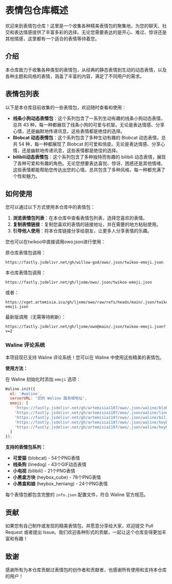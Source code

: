 # 表情包仓库概述

欢迎来到表情包仓库！这里是一个收集各种精美表情包的聚集地，为您的聊天、社交和表达情感提供了丰富多彩的选择。无论您需要表达的是开心、难过、惊讶还是其他情感，这里都有一个适合的表情等待着您。

## 介绍

本仓库致力于收集各种类型的表情包，从经典的静态表情到生动的动态表情，以及各种主题和风格的表情，涵盖了丰富的内容，满足了不同用户的需求。

## 表情包列表

以下是本仓库目前收集的一些表情包，欢迎随时查看和使用：

- **线条小狗动态表情包**：这个系列包含了一系列生动有趣的线条小狗动态表情，总共 43 种，每一种都展现了线条小狗的可爱与机智。无论是表达情感、分享心情，还是幽默地传递讯息，这些表情都是绝佳的选择。
- **Blobcat 动态表情包**：这个系列包含了多种生动有趣的 Blobcat 动态表情，总共 54 种，每一种都展现了 Blobcat 的可爱和俏皮。无论是表达情感、分享心情，还是幽默地传递讯息，这些表情都是绝佳的选择。
- **bilibili动态表情包**：这个系列包含了多种独特而有趣的 bilibili 动态表情，展现了各种可爱和有趣的角色。无论您想要表达喜悦、惊讶、困惑还是其他情绪，这些表情都能帮助您传达出您的心情。总共包含了多种风格，每一种都充满了个性和魅力。

## 如何使用

您可以通过以下方式使用本仓库中的表情包：

1. **浏览表情包列表**：在本仓库中查看表情包列表，选择您喜欢的表情。
2. **复制表情链接**：复制您喜欢的表情的链接地址，并在需要的地方粘贴使用。
3. **引导他人使用**：将本仓库链接分享给朋友，让更多人分享表情的乐趣。

您也可以在twikoo中直接调用owo.json进行使用：

原仓库表情包调用：

```
https://fastly.jsdelivr.net/gh/willow-god/owo/.json/twikoo-emoji.json
```

本仓库表情包调用：
```
https://fastly.jsdelivr.net/gh/ljxme/owo/.json/twikoo-emoji.json
```
或者：
```
https://xget.artemisia.icu/gh/ljxme/owo/raw/refs/heads/main/.json/twikoo-emoji.json
```
最新版调用（无需等待刷新）：
```
https://fastly.jsdelivr.net/gh/ljxme/owo@main/.json/twikoo-emoji.json?v=2
```

### Waline 评论系统

本项目现已支持 Waline 评论系统！您可以在 Waline 中使用这些精美的表情包。

**使用方法：**

在 Waline 初始化时添加 `emoji` 选项：

```javascript
Waline.init({
  el: '#waline',
  serverURL: '您的 Waline 服务端地址',
  emoji: [
    'https://fastly.jsdelivr.net/gh/artemisia1107/owo/.json/waline/blobcat/',
    'https://fastly.jsdelivr.net/gh/artemisia1107/owo/.json/waline/linedog/',
    'https://fastly.jsdelivr.net/gh/artemisia1107/owo/.json/waline/bilibili/',
    'https://fastly.jsdelivr.net/gh/artemisia1107/owo/.json/waline/heybox_cube/',
    'https://fastly.jsdelivr.net/gh/artemisia1107/owo/.json/waline/heybox_heniang/',
  ]
});
```

**支持的表情包系列：**
- **可爱猫** (blobcat) - 54个PNG表情
- **线条狗** (linedog) - 43个GIF动态表情  
- **小电视** (bilibili) - 21个PNG表情
- **小黑盒方块** (heybox_cube) - 78个PNG表情
- **小黑盒和娘** (heybox_heniang) - 24个PNG表情

每个表情包都包含完整的 `info.json` 配置文件，符合 Waline 官方规范。

## 贡献

如果您有自己制作或发现的精美表情包，并愿意分享给大家，欢迎提交 Pull Request 或者提出 Issue。我们欢迎各种形式的贡献，一起让这个仓库变得更加丰富和有趣！

## 致谢

感谢所有为本仓库贡献过表情包的创作者和贡献者，也感谢所有使用和支持本仓库的用户！

